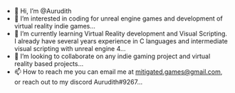 - 👋 Hi, I’m @Aurudith
- 👀 I’m interested in coding for unreal engine games and development of virtual reality indie games...
- 🌱 I’m currently learning Virtual Reality development and Visual Scripting. I already have several years experience in C languages and intermediate visual scripting with unreal engine 4...
- 💞️ I’m looking to collaborate on any indie gaming project and virtual reality based projects...
- 📫 How to reach me you can email me at mitigated.games@gmail.com, or reach out to my discord Aurudith#9267...

<!---
Aurudith/Aurudith is a ✨ special ✨ repository because its `README.md` (this file) appears on your GitHub profile.
You can click the Preview link to take a look at your changes.
--->
